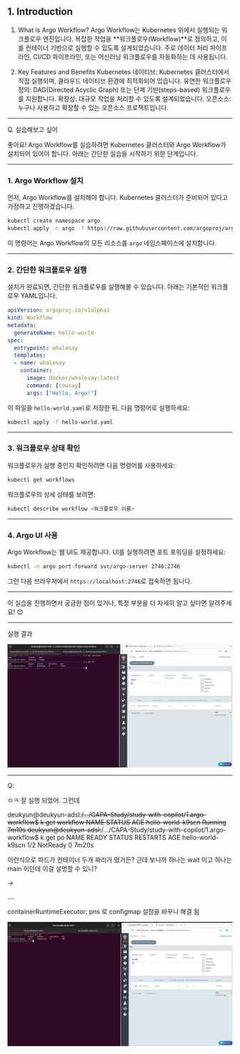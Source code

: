 ## 1. **Introduction**

1. What is Argo Workflow?
Argo Workflow는 Kubernetes 위에서 실행되는 워크플로우 엔진입니다.
복잡한 작업을 **워크플로우(Workflow)**로 정의하고, 이를 컨테이너 기반으로 실행할 수 있도록 설계되었습니다.
주로 데이터 처리 파이프라인, CI/CD 파이프라인, 또는 머신러닝 워크플로우를 자동화하는 데 사용됩니다.

2. Key Features and Benefits
Kubernetes 네이티브: Kubernetes 클러스터에서 직접 실행되며, 클라우드 네이티브 환경에 최적화되어 있습니다.
유연한 워크플로우 정의: DAG(Directed Acyclic Graph) 또는 단계 기반(steps-based) 워크플로우를 지원합니다.
확장성: 대규모 작업을 처리할 수 있도록 설계되었습니다.
오픈소스: 누구나 사용하고 확장할 수 있는 오픈소스 프로젝트입니다.

---

Q. 실습해보고 싶어

좋아요! Argo Workflow를 실습하려면 Kubernetes 클러스터와 Argo Workflow가 설치되어 있어야 합니다. 아래는 간단한 실습을 시작하기 위한 단계입니다.

---

### 1. **Argo Workflow 설치**
먼저, Argo Workflow를 설치해야 합니다. Kubernetes 클러스터가 준비되어 있다고 가정하고 진행하겠습니다.

```bash
kubectl create namespace argo
kubectl apply -n argo -f https://raw.githubusercontent.com/argoproj/argo-workflows/stable/manifests/install.yaml
```

이 명령어는 Argo Workflow의 모든 리소스를 `argo` 네임스페이스에 설치합니다.

---

### 2. **간단한 워크플로우 실행**
설치가 완료되면, 간단한 워크플로우를 실행해볼 수 있습니다. 아래는 기본적인 워크플로우 YAML입니다.

```yaml
apiVersion: argoproj.io/v1alpha1
kind: Workflow
metadata:
  generateName: hello-world-
spec:
  entrypoint: whalesay
  templates:
  - name: whalesay
    container:
      image: docker/whalesay:latest
      command: [cowsay]
      args: ["Hello, Argo!"]
```

이 파일을 `hello-world.yaml`로 저장한 뒤, 다음 명령어로 실행하세요:

```bash
kubectl apply -f hello-world.yaml
```

---

### 3. **워크플로우 상태 확인**
워크플로우가 실행 중인지 확인하려면 다음 명령어를 사용하세요:

```bash
kubectl get workflows
```

워크플로우의 상세 상태를 보려면:

```bash
kubectl describe workflow <워크플로우 이름>
```

---

### 4. **Argo UI 사용**
Argo Workflow는 웹 UI도 제공합니다. UI를 실행하려면 포트 포워딩을 설정하세요:

```bash
kubectl -n argo port-forward svc/argo-server 2746:2746
```

그런 다음 브라우저에서 `https://localhost:2746`로 접속하면 됩니다.

---

이 실습을 진행하면서 궁금한 점이 있거나, 특정 부분을 더 자세히 알고 싶다면 알려주세요! 😊


---

실행 결과

![alt text](image.png)

---

Q:

ㅇㅋ 잘 실행 되었어. 그런데

deukyun@deukyun-adsl:<del>/.../CAPA-Study/study-with-copilot/1.argo-workflow$ k get workflow
NAME STATUS AGE
hello-world-k9scn Running 7m19s
deukyun@deukyun-adsl:</del>/.../CAPA-Study/study-with-copilot/1.argo-workflow$ k get po
NAME READY STATUS RESTARTS AGE
hello-world-k9scn 1/2 NotReady 0 7m20s

이런식으로 파드가 컨테이너 두개 짜리가 떴거든? 근데 보니까 하나는 wait 이고 하나는 main 이던데 이걸 설명할 수 있니?

-> 

....

containerRuntimeExecutor: pns 로 configmap 설정을 바꾸니 해결 됨

![alt text](image-1.png)